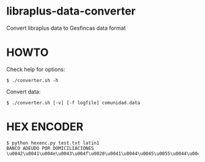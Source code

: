 libraplus-data-converter
========================

Convert libraplus data to Gesfincas data format

HOWTO
========
Check help for options:

    $ ./converter.sh -h

Convert data:

    $ ./converter.sh [-v] [-f logfile] comunidad.data

HEX ENCODER
===========
    $ python hexenc.py test.txt latin1
    BANCO ADEUDO POR DOMICILIACIONES
    \u0042\u0041\u004e\u0043\u004f\u0020\u0041\u0044\u0045\u0055\u0044\u004f\u0020\u0050\u004f\u0052\u0020\u0044\u004f\u004d\u0049\u0043\u0049\u004c\u0049\u0041\u0043\u0049\u004f\u004e\u0045\u0053\u000d\u000a
